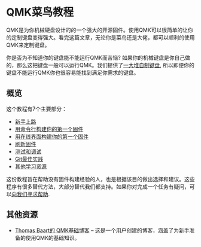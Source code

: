 # QMK菜鸟教程

QMK是为你机械硬盘设计的的一个强大的开源固件。使用QMK可以很简单的让你的定制键盘变得强大。看完这篇文章，无论你是菜鸟还是大佬，都可以顺利的使用QMK来定制键盘。

你是否为不知道你的键盘能不能运行QMK而苦恼? 如果你的机械键盘是你自己做的，那么这把键盘一般可以运行QMK。我们提供了[一大堆自制键盘](http://qmk.fm/keyboards/), 所以即便你的键盘不能运行QMK你也很容易能找到满足你需求的键盘。

## 概览

这个教程有7个主要部分：

* [新手上路](newbs_getting_started.md)
* [用命令行构建你的第一个固件](newbs_building_firmware.md)
* [用在线界面构建你的第一个固件](newbs_building_firmware_configurator.md)
* [刷新固件](newbs_flashing.md)
* [测试和调试](newbs_testing_debugging.md)
* [Git最佳实践](newbs_best_practices.md)
* [其他学习资源](newbs_learn_more_resources.md)

这份教程旨在帮助没有固件构建经验的人，也是根据该目的做出选择和建议。这些程序有很多替代方法，大部分替代我们都支持。如果你对完成一个任务有疑问，可以[向我们寻求帮助](getting_started_getting_help.md).

## 其他资源

* [Thomas Baart的 QMK基础博客](https://thomasbaart.nl/category/mechanical-keyboards/firmware/qmk/qmk-basics/) – 这是一个用户创建的博客，涵盖了为新手准备的使用QMK的基础知识。
